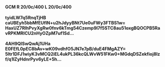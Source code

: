 #### GCM R 20/0c/400 L 20/0c/400
**tyidLW7q5RnqTjHB**<br/>**caUBEyh5bbMfEUflN+u2hJdyyBNt7Ue0uFWy3FTBS1w=**<br/>**HaxUZ7RIhPvyXgRw0fnv6kTmg54Czemp9l7f5STC8au51oxgBQOCPB5RavRPKMRICU2nHyOZpM7uf1Sd...**<br/><br/>
**4AH9QISwQwAj1UHa**<br/>**E0FEfL0pEC8bAv+wK09vdhfO5JN7e7pB/duE4FMgAZY=**<br/>**5ltr1DFJ1wiyK3vMCQ2iEL4ukPL36kcQLWvW51FKw0+MGdqDSZekfioj8lzf/q1IZyHdnrPyv6yLE+5h...**